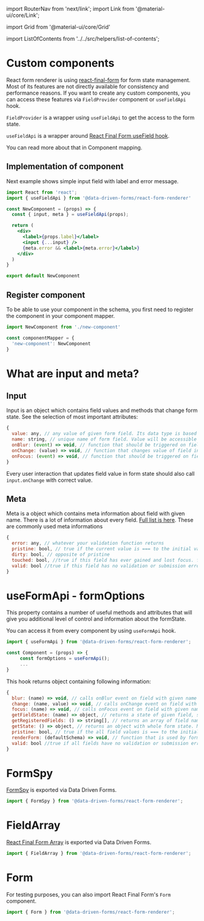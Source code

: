 import RouterNav from 'next/link';
import Link from '@material-ui/core/Link';

import Grid from '@material-ui/core/Grid'

import ListOfContents from '../../src/helpers/list-of-contents';

<Grid container item>
<Grid item xs={12} md={10}>

# Custom components

React form renderer is using [react-final-form](https://github.com/final-form/react-final-form) for form state management.
Most of its features are not directly available for consistency and performance reasons. If you want to create any custom
components, you can access these features via `FieldProvider` component or `useFieldApi` hook.

`FieldProvider` is a wrapper using `useFieldApi` to get the access to the form state.

`useFieldApi` is a wrapper around [React Final Form useField hook](https://final-form.org/docs/react-final-form/api/useField).

You can read more about that in <RouterNav href="/renderer/component-mapping"><Link href="/renderer/component-mapping">Component mapping</Link></RouterNav>.

## Implementation of component

Next example shows simple input field with label and error message.

```jsx
import React from 'react';
import { useFieldApi } from '@data-driven-forms/react-form-renderer'

const NewComponent = (props) => {
  const { input, meta } = useFieldApi(props);

  return (
    <div>
      <label>{props.label}</label>
      <input {...input} />
      {meta.error && <label>{meta.error}</label>}
    </div>
  )
}

export default NewComponent
```

## Register component

To be able to use your component in the schema, you first need to register the component in your component mapper.

```jsx
import NewComponent from './new-component'

const componentMapper = {
  'new-component': NewComponent
}
```

# What are input and meta?

## Input

Input is an object which contains field values and methods that change form state. See the selection of most important attributes:

```jsx
{
  value: any, // any value of given form field. Its data type is based on field data type
  name: string, // unique name of form field. Value will be accessible under this key in form state
  onBlur: (event) => void, // function that should be triggered on field blur event
  onChange: (value) => void, // function that changes value of field in formState. Should be called whenever you want to change value of field
  onFocus: (event) => void, // function that should be triggered on field focus event
}
```

Every user interaction that updates field value in form state should also call `input.onChange` with correct value.

## Meta

Meta is a object which contains meta information about field with given name. There is a lot of information about every field.
[Full list is here](https://final-form.org/docs/react-final-form/types/FieldRenderProps#metaactive). These are commonly used meta informations
```jsx
{
  error: any, // whatever your validation function returns
  pristine: bool, // true if the current value is === to the initial value, false if the values are !==.
  dirty: bool, // opposite of pristine
  touched: bool, //true if this field has ever gained and lost focus. false otherwise. Useful for knowing when to display error messages.
  valid: bool //true if this field has no validation or submission errors. false otherwise.
}
```

# useFormApi - formOptions

This property contains a number of useful methods and attributes that will give you additional level of control
and information about the formState.

You can access it from every component by using `useFormApi` hook.

```jsx
import { useFormApi } from '@data-driven-forms/react-form-renderer';

const Component = (props) => {
     const formOptions = useFormApi();
     ...
}
```

This hook returns object containing following information:

```jsx
{
  blur: (name) => void, // calls onBlur event on field with given name
  change: (name, value) => void, // calls onChange event on field with given name
  focus: (name) => void, // calls onFocus event on field with given name
  getFieldState: (name) => object, // returns a state of given field, state contains input and meta information of field
  getRegisteredFields: () => string[], // returns an array of field names that are rendered in DOM
  getState: () => object, // returns an object with whole form state. More info https://final-form.org/docs/final-form/types/FormState
  pristine: bool, // true if the all field values is === to the initial values, false if the values are !==.
  renderForm: (defaultSchema) => void, // function that is used by form renderer to render form fields defined by defaultSchema; can be used for schema nesting
  valid: bool //true if all fields have no validation or submission errors. false otherwise.
}
```

# FormSpy

[FormSpy](https://final-form.org/docs/react-final-form/api/FormSpy) is exported via Data Driven Forms.

```jsx
import { FormSpy } from '@data-driven-forms/react-form-renderer';
```

# FieldArray

[React Final Form Array](https://github.com/final-form/react-final-form-arrays) is exported via Data Driven Forms.

```jsx
import { FieldArray } from '@data-driven-forms/react-form-renderer';
```

# Form

For testing purposes, you can also import React Final Form's `Form` component.

```jsx
import { Form } from '@data-driven-forms/react-form-renderer';
```

</Grid>
<Grid item xs={false} md={2}>
  <ListOfContents file="renderer/field-provider" />
</Grid>
</Grid>
